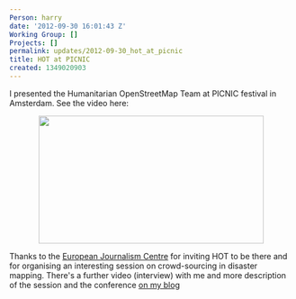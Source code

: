 ```yaml
---
Person: harry
date: '2012-09-30 16:01:43 Z'
Working Group: []
Projects: []
permalink: updates/2012-09-30_hot_at_picnic
title: HOT at PICNIC
created: 1349020903
---
```

<p>I presented the Humanitarian OpenStreetMap Team at PICNIC festival in Amsterdam. See the video here:</p><center><a href="https://vimeo.com/49951763"><img src="/sites/default/files/HOT-PICNIC-presentation_0.jpg" alt="" height="227" width="400"></a></center><p>Thanks to the <a href="http://www.ejc.nl">European Journalism Centre</a> for inviting HOT to be there and for organising an interesting session on crowd-sourcing in disaster mapping. There's a further video (interview) with me and more description of the session and the conference <a href="http://www.harrywood.co.uk/blog/2012/09/28/hot-at-picnic/">on my blog</a></p>
